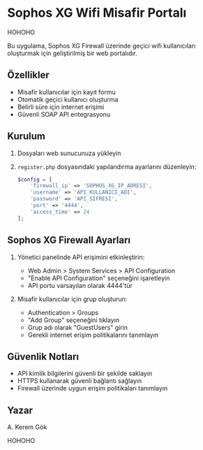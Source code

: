 # Sophos XG Wifi Misafir Portalı

HOHOHO

Bu uygulama, Sophos XG Firewall üzerinde geçici wifi kullanıcıları oluşturmak için geliştirilmiş bir web portalıdır.

## Özellikler

- Misafir kullanıcılar için kayıt formu
- Otomatik geçici kullanıcı oluşturma
- Belirli süre için internet erişimi
- Güvenli SOAP API entegrasyonu

## Kurulum

1. Dosyaları web sunucunuza yükleyin
2. `register.php` dosyasındaki yapılandırma ayarlarını düzenleyin:

   ```php
   $config = [
       'firewall_ip' => 'SOPHOS_XG_IP_ADRESI',
       'username' => 'API_KULLANICI_ADI',
       'password' => 'API_SIFRESI',
       'port' => '4444',
       'access_time' => 24
   ];
   ```

## Sophos XG Firewall Ayarları

1. Yönetici panelinde API erişimini etkinleştirin:

   - Web Admin > System Services > API Configuration
   - "Enable API Configuration" seçeneğini işaretleyin
   - API portu varsayılan olarak 4444'tür

2. Misafir kullanıcılar için grup oluşturun:
   - Authentication > Groups
   - "Add Group" seçeneğini tıklayın
   - Grup adı olarak "GuestUsers" girin
   - Gerekli internet erişim politikalarını tanımlayın

## Güvenlik Notları

- API kimlik bilgilerini güvenli bir şekilde saklayın
- HTTPS kullanarak güvenli bağlantı sağlayın
- Firewall üzerinde uygun erişim politikaları tanımlayın

## Yazar

A. Kerem Gök

HOHOHO
